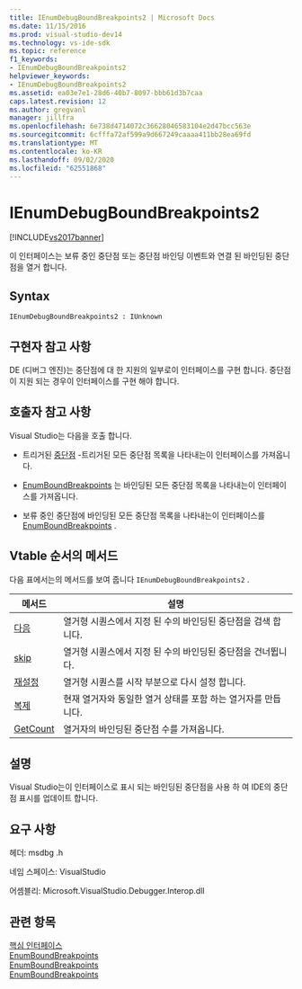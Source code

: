 ```yaml
---
title: IEnumDebugBoundBreakpoints2 | Microsoft Docs
ms.date: 11/15/2016
ms.prod: visual-studio-dev14
ms.technology: vs-ide-sdk
ms.topic: reference
f1_keywords:
- IEnumDebugBoundBreakpoints2
helpviewer_keywords:
- IEnumDebugBoundBreakpoints2
ms.assetid: ea03e7e1-28d6-40b7-8097-bbb61d3b7caa
caps.latest.revision: 12
ms.author: gregvanl
manager: jillfra
ms.openlocfilehash: 6e738d4714072c36628046583104e2d47bcc563e
ms.sourcegitcommit: 6cfffa72af599a9d667249caaaa411bb28ea69fd
ms.translationtype: MT
ms.contentlocale: ko-KR
ms.lasthandoff: 09/02/2020
ms.locfileid: "62551868"
---
```

# <a name="ienumdebugboundbreakpoints2"></a>IEnumDebugBoundBreakpoints2
[!INCLUDE[vs2017banner](../../../includes/vs2017banner.md)]

이 인터페이스는 보류 중인 중단점 또는 중단점 바인딩 이벤트와 연결 된 바인딩된 중단점을 열거 합니다.  
  
## <a name="syntax"></a>Syntax  
  
```  
IEnumDebugBoundBreakpoints2 : IUnknown  
```  
  
## <a name="notes-for-implementers"></a>구현자 참고 사항  
 DE (디버그 엔진)는 중단점에 대 한 지원의 일부로이 인터페이스를 구현 합니다. 중단점이 지원 되는 경우이 인터페이스를 구현 해야 합니다.  
  
## <a name="notes-for-callers"></a>호출자 참고 사항  
 Visual Studio는 다음을 호출 합니다.  
  
- 트리거된 [중단점](../../../extensibility/debugger/reference/idebugbreakpointevent2-enumbreakpoints.md) -트리거된 모든 중단점 목록을 나타내는이 인터페이스를 가져옵니다.  
  
- [EnumBoundBreakpoints](../../../extensibility/debugger/reference/idebugbreakpointboundevent2-enumboundbreakpoints.md) 는 바인딩된 모든 중단점 목록을 나타내는이 인터페이스를 가져옵니다.  
  
- 보류 중인 중단점에 바인딩된 모든 중단점 목록을 나타내는이 인터페이스를 [EnumBoundBreakpoints](../../../extensibility/debugger/reference/idebugpendingbreakpoint2-enumboundbreakpoints.md) .  
  
## <a name="methods-in-vtable-order"></a>Vtable 순서의 메서드  
 다음 표에서는의 메서드를 보여 줍니다 `IEnumDebugBoundBreakpoints2` .  
  
|메서드|설명|  
|------------|-----------------|  
|[다음](../../../extensibility/debugger/reference/ienumdebugboundbreakpoints2-next.md)|열거형 시퀀스에서 지정 된 수의 바인딩된 중단점을 검색 합니다.|  
|[skip](../../../extensibility/debugger/reference/ienumdebugboundbreakpoints2-skip.md)|열거형 시퀀스에서 지정 된 수의 바인딩된 중단점을 건너뜁니다.|  
|[재설정](../../../extensibility/debugger/reference/ienumdebugboundbreakpoints2-reset.md)|열거형 시퀀스를 시작 부분으로 다시 설정 합니다.|  
|[복제](../../../extensibility/debugger/reference/ienumdebugboundbreakpoints2-clone.md)|현재 열거자와 동일한 열거 상태를 포함 하는 열거자를 만듭니다.|  
|[GetCount](../../../extensibility/debugger/reference/ienumdebugboundbreakpoints2-getcount.md)|열거자의 바인딩된 중단점 수를 가져옵니다.|  
  
## <a name="remarks"></a>설명  
 Visual Studio는이 인터페이스로 표시 되는 바인딩된 중단점을 사용 하 여 IDE의 중단점 표시를 업데이트 합니다.  
  
## <a name="requirements"></a>요구 사항  
 헤더: msdbg .h  
  
 네임 스페이스: VisualStudio  
  
 어셈블리: Microsoft.VisualStudio.Debugger.Interop.dll  
  
## <a name="see-also"></a>관련 항목  
 [핵심 인터페이스](../../../extensibility/debugger/reference/core-interfaces.md)   
 [EnumBoundBreakpoints](../../../extensibility/debugger/reference/idebugbreakpointboundevent2-enumboundbreakpoints.md)   
 [EnumBoundBreakpoints](../../../extensibility/debugger/reference/idebugpendingbreakpoint2-enumboundbreakpoints.md)   
 [EnumBoundBreakpoints](../../../extensibility/debugger/reference/idebugpendingbreakpoint2-enumboundbreakpoints.md)

